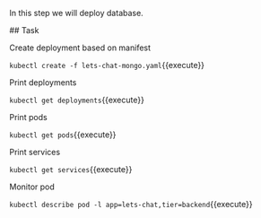 In this step we will deploy database.

## Task

Create deployment based on manifest

`kubectl create -f lets-chat-mongo.yaml`{{execute}}

Print deployments

`kubectl get deployments`{{execute}}

Print pods

`kubectl get pods`{{execute}}

Print services

`kubectl get services`{{execute}}

Monitor pod

`kubectl describe pod -l app=lets-chat,tier=backend`{{execute}}
